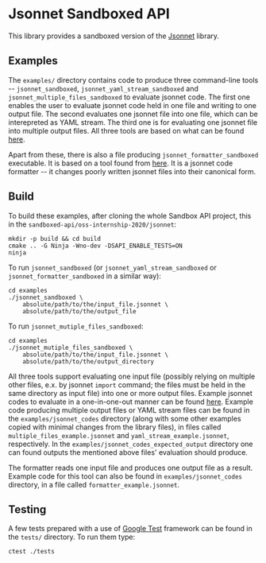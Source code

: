 # Jsonnet Sandboxed API

This library provides a sandboxed version of the
[Jsonnet](https://github.com/google/jsonnet) library.

## Examples

The `examples/` directory contains code to produce three command-line tools --
`jsonnet_sandboxed`, `jsonnet_yaml_stream_sandboxed` and
`jsonnet_multiple_files_sandboxed` to evaluate jsonnet code. The first one
enables the user to evaluate jsonnet code held in one file and writing to one
output file. The second evaluates one jsonnet file into one file, which can be
interepreted as YAML stream. The third one is for evaluating one jsonnet file
into multiple output files. All three tools are based on what can be found
[here](https://github.com/google/jsonnet/blob/master/cmd/jsonnet.cpp).

Apart from these, there is also a file producing `jsonnet_formatter_sandboxed`
executable. It is based on a tool found from
[here](https://github.com/google/jsonnet/blob/master/cmd/jsonnetfmt.cpp). It is
a jsonnet code formatter -- it changes poorly written jsonnet files into their
canonical form.

## Build

To build these examples, after cloning the whole Sandbox API project, this
in the `sandboxed-api/oss-internship-2020/jsonnet`:

```
mkdir -p build && cd build
cmake .. -G Ninja -Wno-dev -DSAPI_ENABLE_TESTS=ON
ninja
```

To run `jsonnet_sandboxed` (or `jsonnet_yaml_stream_sandboxed` or
`jsonnet_formatter_sandboxed` in a similar way):

```
cd examples
./jsonnet_sandboxed \
    absolute/path/to/the/input_file.jsonnet \
    absolute/path/to/the/output_file
```

To run `jsonnet_mutiple_files_sandboxed`:

```
cd examples
./jsonnet_mutiple_files_sandboxed \
    absolute/path/to/the/input_file.jsonnet \
    absolute/path/to/the/output_directory
```

All three tools support evaluating one input file (possibly relying on multiple
other files, e.x. by jsonnet `import` command; the files must be held in the
same directory as input file) into one or more output files. Example jsonnet
codes to evaluate in a one-in-one-out manner can be found
[here](https://github.com/google/jsonnet/tree/master/examples). Example code
producing multiple output files or YAML stream files can be found in the
`examples/jsonnet_codes` directory (along with some other examples copied with
minimal changes from the library files), in files called
`multiple_files_example.jsonnet` and `yaml_stream_example.jsonnet`,
respectively. In the `examples/jsonnet_codes_expected_output` directory one can
found outputs the mentioned above files' evaluation should produce.

The formatter reads one input file and produces one output file as a result.
Example code for this tool can also be found in `examples/jsonnet_codes`
directory, in a file called `formatter_example.jsonnet`.

## Testing

A few tests prepared with a use of
[Google Test](https://github.com/google/googletest) framework can be found in
the `tests/` directory. To run them type:

```
ctest ./tests
```
